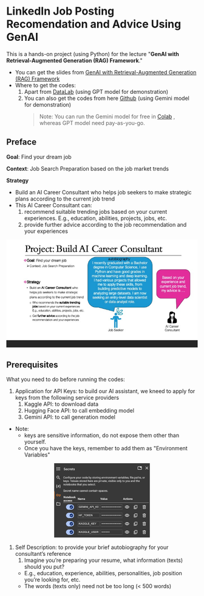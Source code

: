 # LinkedIn Job Posting Recomendation and Advice Using GenAI

This is a hands-on project (using Python) for the lecture "**GenAI with Retrieval-Augmented Generation (RAG) Framework**." 
- You can get the slides from [GenAI with Retrieval-Augmented Generation (RAG) Framework](https://github.com/DreamBird-Jane/GenAI-Application/blob/main/LinkedIn%20Job%20Posting%20Recomendation%20and%20Advice%20Using%20GenAI/RAG%20Framework_20241111.pdf)
- Where to get the codes:
  1. Apart from [DataLab](https://www.datacamp.com/datalab/w/49e3b17b-2c12-4993-a0aa-5e8709e7092f/edit) (using GPT model for demonstration)
  2. You can also get the codes from here [Github](https://github.com/DreamBird-Jane/GenAI-Application/blob/main/LinkedIn%20Job%20Posting%20Recomendation%20and%20Advice%20Using%20GenAI/Build_VectorDB_Retrieval_and_Generation_(Gemini).ipynb) (using Gemini model for demonstration)
     > Note: You can run the Gemini model for free in [Colab](https://colab.research.google.com/) , whereas GPT model need pay-as-you-go.

## Preface
**Goal**: Find your dream job 

**Context**: Job Search Preparation based on the job market trends  

**Strategy**  
- Build an AI Career Consultant who helps job seekers to make strategic plans according to the current job trend
- This AI Career Consultant can:
  1. recommend suitable trending jobs based on your current experiences. E.g., education, abilities, projects, jobs, etc.
  2. provide further advice according to the job recommendation and your experiences

<p align="center">
  <img src="https://github.com/DreamBird-Jane/GenAI-Application/blob/main/LinkedIn%20Job%20Posting%20Recomendation%20and%20Advice%20Using%20GenAI/illustration/Project-Build%20AI%20Career%20Consultant.jpg" alt="Project-Build AI Career Consultant">
</p>


## Prerequisites
What you need to do before running the codes:

1. Application for API Keys: to build our AI assistant, we kneed to apply for keys from the following service providers
    1. Kaggle API: to download data
    1. Hugging Face API: to call embedding model
    1. Gemini API: to call generation model

- Note:
    - keys are sensitive information, do not expose them other than yourself.  
    - Once you have the keys, remember to add them as "Environment Variables"

<p align="center">
  <img src="https://github.com/DreamBird-Jane/GenAI-Application/blob/main/LinkedIn%20Job%20Posting%20Recomendation%20and%20Advice%20Using%20GenAI/illustration/Keys.png" alt="Keys" width="50%">
</p>
     
    
1. Self Description: to provide your brief autobiography for your consultant’s reference
    1. Imagine you’re preparing your resume, what information (texts) should you put? 
      - E.g., education, experience, abilities, personalities, job position you’re looking for, etc.
      - The words (texts only) need not be too long (< 500 words)
